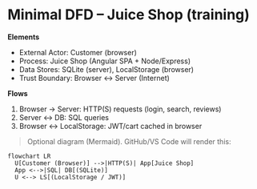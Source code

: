 # Minimal DFD – Juice Shop (training)

**Elements**
- External Actor: Customer (browser)
- Process: Juice Shop (Angular SPA + Node/Express)
- Data Stores: SQLite (server), LocalStorage (browser)
- Trust Boundary: Browser ↔ Server (Internet)

**Flows**
1. Browser → Server: HTTP(S) requests (login, search, reviews)
2. Server ↔ DB: SQL queries
3. Browser ↔ LocalStorage: JWT/cart cached in browser

> Optional diagram (Mermaid). GitHub/VS Code will render this:

```mermaid
flowchart LR
  U[Customer (Browser)] -->|HTTP(S)| App[Juice Shop]
  App <-->|SQL| DB[(SQLite)]
  U <--> LS[(LocalStorage / JWT)]

